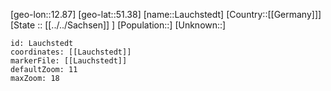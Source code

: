 ﻿---
location: [51.38,12.87]
mapzoom: [7,12] 
mapmarker: city 
type: City
tags:
- geo/City


SpocWebEntityId: 31869
isDeleted: false
confidential: public

---
[geo-lon::12.87]
[geo-lat::51.38]
[name::Lauchstedt]
[Country::[[Germany]]]
[State :: [[../../Sachsen]] ]
[Population::]
[Unknown::]


```leaflet
id: Lauchstedt
coordinates: [[Lauchstedt]]
markerFile: [[Lauchstedt]]
defaultZoom: 11 
maxZoom: 18
```
